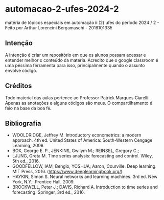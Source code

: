 # automacao-2-ufes-2024-2

matéria de tópicos especiais em automação ii (2) ufes do período 2024 / 2 - Feito por Arthur Lorencini Bergamaschi - 2016101335

## Intenção

A intenção é criar um repositório em que os alunos possam acessar e entender melhor o conteúdo da matéria. Acredito que o google classroom é uma péssima ferramenta para isso, principalmente quando o assunto envolve código.

## Créditos

Todo material das aulas pertence ao Professor Patrick Marques Ciarelli. Apenas as anotações e alguns códigos são meus. O compartilhamento é feio na base da boa fé.

## Bibliografia

* WOOLDRIDGE, Jeffrey M. Introductory econometrics: a modern approach. 4th ed. United States of America: South-Western Cengage Learning, 2009.
* BOX, George E. P., JENKINS, Gwilym M.; REINSEL, Gregory C.;
* LJUNG, Greta M. Time series analysis: forecasting and control. Wiley, 5th ed., 2016.
* GOODFELLOW, IAM; Bengio, YOSHUA; Aaron, Courville. Deep learning. MIT Press, 2016. (https://www.deeplearningbook.org/)
* HAYKIN, Simon S. Neural networks and learning machines. 3rd ed. New York, N.Y.: Prentice Hall, 2009.
* BROCKWELL, Peter J.; DAVIS, Richard A. Introduction to time series and forecasting. Springer, 3rd ed., 2016.
